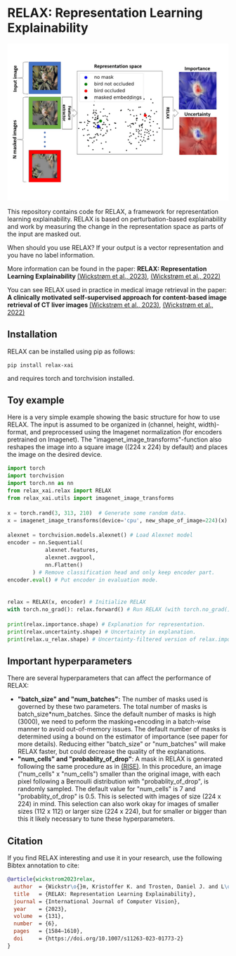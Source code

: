 # RELAX: Representation Learning Explainability

</p>
<p align="center">
  <img width="600" src="https://github.com/Wickstrom/RELAX/blob/main/relax-ramework.png">
</p>

This repository contains code for RELAX, a framework for representation learning explainability. RELAX is based on perturbation-based explainability and work by measuring the change in the representation space as parts of the input are masked out.

When should you use RELAX? If your output is a vector representation and you have no label information.

More information can be found in the paper: <b>RELAX: Representation Learning Explainability </b><a href="https://link.springer.com/article/10.1007/s11263-023-01773-2#citeas">(Wickstrøm et al., 2023)</a>, <a href="https://arxiv.org/abs/2112.10161">(Wickstrøm et al., 2022)</a>

You can see RELAX used in practice in medical image retrieval in the paper: <b>A clinically motivated self-supervised approach for content-based image retrieval of CT liver images </b> <a href="https://www.sciencedirect.com/science/article/pii/S0895611123000575">(Wickstrøm et al., 2023)</a>, <a href="https://arxiv.org/abs/2207.04812">(Wickstrøm et al., 2022)</a>

## Installation

RELAX can be installed using pip as follows:

```setup
pip install relax-xai
```

and requires torch and torchvision installed.

## Toy example

Here is a very simple example showing the basic structure for how to use RELAX. The input is assumed to be organized in (channel, height, width)-format, and preprocessed using the Imagenet normalization (for encoders pretrained on Imagenet). The "imagenet_image_transforms"-function also reshapes the image into a square image ((224 x 224) by default) and places the image on the desired device.

```python
import torch
import torchvision
import torch.nn as nn
from relax_xai.relax import RELAX
from relax_xai.utils import imagenet_image_transforms

x = torch.rand(3, 313, 210)  # Generate some random data.
x = imagenet_image_transforms(device='cpu', new_shape_of_image=224)(x) # Resize image and apply Imagenet normalization.

alexnet = torchvision.models.alexnet() # Load Alexnet model
encoder = nn.Sequential(
            alexnet.features,
            alexnet.avgpool,
            nn.Flatten()
        ) # Remove classification head and only keep encoder part.
encoder.eval() # Put encoder in evaluation mode.


relax = RELAX(x, encoder) # Initialize RELAX
with torch.no_grad(): relax.forward() # Run RELAX (with torch.no_grad() avoid memory issues).

print(relax.importance.shape) # Explanation for representation.
print(relax.uncertainty.shape) # Uncertainty in explanation.
print(relax.u_relax.shape) # Uncertainty-filtered version of relax.importance.
```

## Important hyperparameters

There are several hyperparameters that can affect the performance of RELAX:

- **"batch_size" and "num_batches":** The number of masks used is governed by these two parameters. The total number of masks is batch_size*num_batches. Since the default number of masks is high (3000), we need to peform the masking+encoding in a batch-wise manner to avoid out-of-memory issues. The default number of masks is determined using a bound on the estimator of importance (see paper for more details). Reducing either "batch_size" or "num_batches" will make RELAX faster, but could decrease the quality of the explanations.
- **"num_cells" and "probablity_of_drop"**: A mask in RELAX is generated following the same procedure as in <a href="https://arxiv.org/abs/1806.07421">(RISE)</a>. In this procedure, an image ("num_cells" x "num_cells") smaller than the original image, with each pixel following a Bernoulli distribution with "probablity_of_drop", is randomly sampled. The default value for "num_cells" is 7 and "probablity_of_drop" is 0.5. This is selected with images of size (224 x 224) in mind. This selection can also work okay for images of smaller sizes (112 x 112) or larger size (224 x 224), but for smaller or bigger than this it likely necessary to tune these hyperparameters.

## Citation

If you find RELAX interesting and use it in your research, use the following Bibtex annotation to cite:

```bibtex
@article{wickstrom2023relax,
  author  = {Wickstr\o{}m, Kristoffer K. and Trosten, Daniel J. and L\o{}kse, Sigurd and Boubekki, Ahc\`{e}ne and Mikalsen, Karl \o{}yvind and Kampffmeyer, Michael C. and Jenssen, Robert},
  title   = {RELAX: Representation Learning Explainability},
  journal = {International Journal of Computer Vision},
  year    = {2023},
  volume  = {131},
  number  = {6},
  pages   = {1584–1610},
  doi     = {https://doi.org/10.1007/s11263-023-01773-2}
}
```
